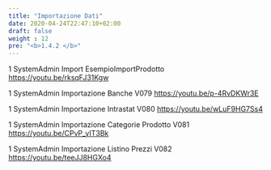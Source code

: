 ```yaml
---
title: "Importazione Dati"
date: 2020-04-24T22:47:10+02:00
draft: false
weight : 12
pre: "<b>1.4.2 </b>"
---
```


1 SystemAdmin Import EsempioImportProdotto https://youtu.be/rksqFJ31Kgw

1 SystemAdmin Importazione Banche V079 https://youtu.be/p-4RvDKWr3E

1 SystemAdmin Importazione Intrastat V080 https://youtu.be/wLuF9HG7Ss4

1 SystemAdmin Importazione Categorie Prodotto V081 https://youtu.be/CPvP_yIT3Bk

1 SystemAdmin Importazione Listino Prezzi V082 https://youtu.be/teeJJ8HGXo4


